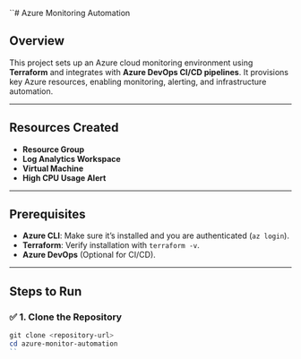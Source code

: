 ``# Azure Monitoring Automation

## Overview
This project sets up an Azure cloud monitoring environment using **Terraform** and integrates with **Azure DevOps CI/CD pipelines**. It provisions key Azure resources, enabling monitoring, alerting, and infrastructure automation.

---

## Resources Created
- **Resource Group**  
- **Log Analytics Workspace**  
- **Virtual Machine**  
- **High CPU Usage Alert**

---

## Prerequisites
- **Azure CLI**: Make sure it’s installed and you are authenticated (`az login`).
- **Terraform**: Verify installation with `terraform -v`.
- **Azure DevOps** (Optional for CI/CD).

---

## Steps to Run

### ✅ **1. Clone the Repository**
```powershell
git clone <repository-url>
cd azure-monitor-automation
``